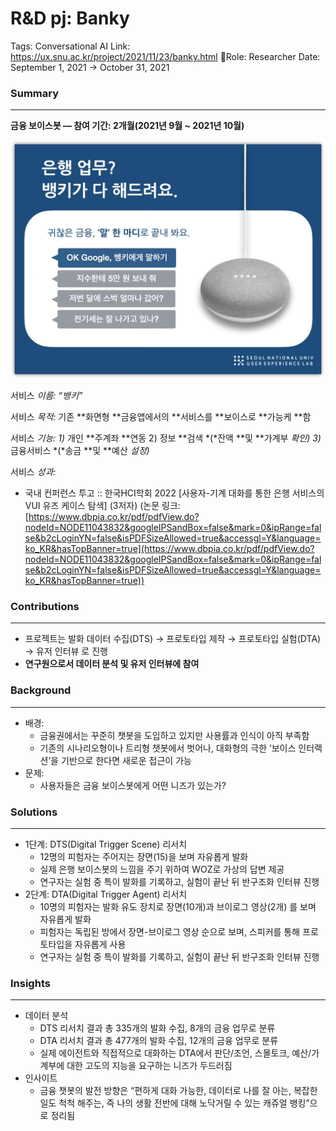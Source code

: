 # R&D pj: Banky

Tags: Conversational AI
Link: https://ux.snu.ac.kr/project/2021/11/23/banky.html
Role: Researcher
Date: September 1, 2021 → October 31, 2021

### Summary

---

**금융 보이스봇 — 참여 기간: 2개월(2021년 9월 ~ 2021년 10월)**

![image.png](image%202.png)

서비스 **이름*: “*뱅키*”*

서비스 **목적*:* 기존 **화면형 **금융앱에서의 **서비스를 **보이스로 **가능케 **함

서비스 **기능*:
1)* 개인 **주계좌 **연동
2) 정보 **검색 *(*잔액 **및 **가계부 **확인*)
3)* 금융서비스 *(*송금 **및 **예산 **설정*)*

서비스 **성과*:*

- 국내 컨퍼런스 투고 :: 한국HCI학회 2022 [사용자-기계 대화를 통한 은행 서비스의 VUI 유즈 케이스 탐색] (3저자) (논문 링크: [https://www.dbpia.co.kr/pdf/pdfView.do?nodeId=NODE11043832&googleIPSandBox=false&mark=0&ipRange=false&b2cLoginYN=false&isPDFSizeAllowed=true&accessgl=Y&language=ko_KR&hasTopBanner=true](https://www.dbpia.co.kr/pdf/pdfView.do?nodeId=NODE11043832&googleIPSandBox=false&mark=0&ipRange=false&b2cLoginYN=false&isPDFSizeAllowed=true&accessgl=Y&language=ko_KR&hasTopBanner=true))

### Contributions

---

- 프로젝트는 발화 데이터 수집(DTS) → 프로토타입 제작 → 프로토타입 실험(DTA) → 유저 인터뷰 로 진행
- **연구원으로서 데이터 분석 및 유저 인터뷰에 참여**

### Background

---

- 배경:
    - 금융권에서는 꾸준히 챗봇을 도입하고 있지만 사용률과 인식이 아직 부족함
    - 기존의 시나리오형이나 트리형 챗봇에서 벗어나, 대화형의 극한 ‘보이스 인터랙션’을 기반으로 한다면 새로운 접근이 가능
- 문제:
    - 사용자들은 금융 보이스봇에게 어떤 니즈가 있는가?

### Solutions

---

- 1단계: DTS(Digital Trigger Scene) 리서치
    - 12명의 피험자는 주어지는 장면(15)을 보며 자유롭게 발화
    - 실제 은행 보이스봇의 느낌을 주기 위하여 WOZ로 가상의 답변 제공
    - 연구자는 실험 중 특이 발화를 기록하고, 실험이 끝난 뒤 반구조화 인터뷰 진행
- 2단계: DTA(Digital Trigger Agent) 리서치
    - 10명의 피험자는 발화 유도 장치로 장면(10개)과 브이로그 영상(2개) 를 보며 자유롭게 발화
    - 피험자는 독립된 방에서 장면-브이로그 영상 순으로 보며, 스피커를 통해 프로토타입을 자유롭게 사용
    - 연구자는 실험 중 특이 발화를 기록하고, 실험이 끝난 뒤 반구조화 인터뷰 진행

### Insights

---

- 데이터 분석
    - DTS 리서치 결과 총 335개의 발화 수집, 8개의 금융 업무로 분류
    - DTA 리서치 결과 총 477개의 발화 수집, 12개의 금융 업무로 분류
    - 실제 에이전트와 직접적으로 대화하는 DTA에서 판단/조언, 스몰토크, 예산/가계부에 대한 고도의 지능을 요구하는 니즈가 두드러짐
- 인사이트
    - 금융 챗봇의 발전 방향은 “편하게 대화 가능한, 데이터로 나를 잘 아는, 복잡한 일도 척척 해주는, 즉 나의 생활 전반에 대해 노닥거릴 수 있는 캐쥬얼 뱅킹”으로 정리됨